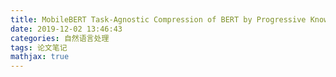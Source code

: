 ```yaml
---
title: MobileBERT Task-Agnostic Compression of BERT by Progressive Knowledge Transfer
date: 2019-12-02 13:46:43
categories: 自然语言处理
tags: 论文笔记
mathjax: true
---
```


<!--more-->

